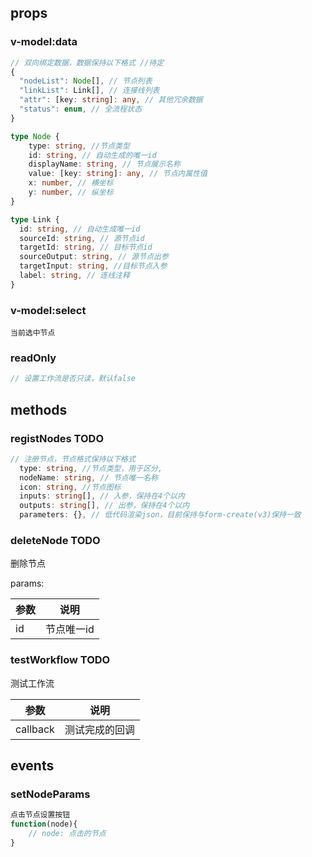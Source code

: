 ## props
### v-model:data
```typescript
// 双向绑定数据，数据保持以下格式 //待定
{
  "nodeList": Node[], // 节点列表
  "linkList": Link[], // 连接线列表
  "attr": [key: string]: any, // 其他冗余数据
  "status": enum, // 全流程状态
}

type Node {
    type: string, //节点类型
    id: string, // 自动生成的唯一id
    displayName: string, // 节点展示名称
    value: [key: string]: any, // 节点内属性值
    x: number, // 横坐标
    y: number, // 纵坐标
}

type Link {
  id: string, // 自动生成唯一id
  sourceId: string, // 源节点id
  targetId: string, // 目标节点id
  sourceOutput: string, // 源节点出参
  targetInput: string, //目标节点入参
  label: string, // 连线注释
}
```

### v-model:select
```
当前选中节点
```
### readOnly
```javascript
// 设置工作流是否只读，默认false
```

## methods
### registNodes TODO
```typescript
// 注册节点，节点格式保持以下格式
  type: string, //节点类型，用于区分,
  nodeName: string, // 节点唯一名称
  icon: string, //节点图标
  inputs: string[], // 入参，保持在4个以内
  outputs: string[], // 出参，保持在4个以内
  parameters: {}, // 低代码渲染json，目前保持与form-create(v3)保持一致

```

### deleteNode TODO
删除节点

params:

| 参数 | 说明 |
|-----|-----|
| id | 节点唯一id |

### testWorkflow TODO
测试工作流

| 参数       | 说明      |
|----------|---------|
| callback | 测试完成的回调 |

## events

### setNodeParams

```typescript
点击节点设置按钮
function(node){
    // node: 点击的节点
}
```
